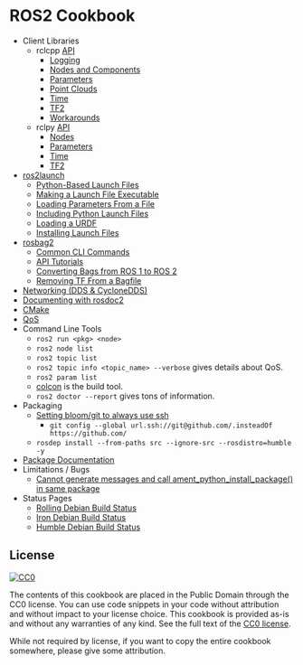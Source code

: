 # ROS2 Cookbook

 * Client Libraries
   * rclcpp [API](http://docs.ros2.org/latest/api/rclcpp/)
     * [Logging](rclcpp/logging.md)
     * [Nodes and Components](rclcpp/nodes.md)
     * [Parameters](rclcpp/parameters.md)
     * [Point Clouds](rclcpp/pcl.md)
     * [Time](rclcpp/time.md)
     * [TF2](rclcpp/tf2.md)
     * [Workarounds](rclcpp/workarounds.md)
   * rclpy [API](http://docs.ros2.org/latest/api/rclpy/)
     * [Nodes](rclpy/nodes.md)
     * [Parameters](rclpy/parameters.md)
     * [Time](rclpy/time.md)
     * [TF2](rclpy/tf2.md)
 * [ros2launch](pages/launch.md)
   * [Python-Based Launch Files](pages/launch.md#python-based-launch-files)
   * [Making a Launch File Executable](pages/launch.md#making-a-launch-file-executable)
   * [Loading Parameters From a File](pages/launch.md#loading-parameters-from-a-file)
   * [Including Python Launch Files](pages/launch.md#including-python-launch-files)
   * [Loading a URDF](pages/launch.md#loading-a-urdf)
   * [Installing Launch Files](pages/launch.md#installing-launch-files)
 * [rosbag2](pages/bag.md)
   * [Common CLI Commands](pages/bag.md#common-command-line)
   * [API Tutorials](pages/bag.md#api-tutorials)
   * [Converting Bags from ROS 1 to ROS 2](pages/bag.md#converting-bag-files-from-ros-1)
   * [Removing TF From a Bagfile](pages/bag.md#removing-tf-from-a-bagfile)
 * [Networking (DDS & CycloneDDS)](pages/networking.md)
 * [Documenting with rosdoc2](pages/rosdoc2.md)
 * [CMake](pages/cmake.md)
 * [QoS](pages/qos.md)
 * Command Line Tools
   * ```ros2 run <pkg> <node>```
   * ```ros2 node list```
   * ```ros2 topic list```
   * ```ros2 topic info <topic_name> --verbose``` gives details about QoS.
   * ```ros2 param list```
   * [colcon](pages/colcon.md) is the build tool.
   * ```ros2 doctor --report``` gives tons of information.
 * Packaging
   * [Setting bloom/git to always use ssh](https://answers.ros.org/question/234494/diagnosing-issues-with-bloom-github-two-factor-authentication/)
     * ```git config --global url.ssh://git@github.com/.insteadOf https://github.com/```
   * ```rosdep install --from-paths src --ignore-src --rosdistro=humble -y```
 * [Package Documentation](pages/packages.md)
 * Limitations / Bugs
   * [Cannot generate messages and call ament_python_install_package() in same package](https://github.com/ros2/rosidl_python/issues/141)
 * Status Pages
   * [Rolling Debian Build Status](http://repo.ros2.org/status_page/ros_rolling_default.html)
   * [Iron Debian Build Status](http://repo.ros2.org/status_page/ros_iron_default.html)
   * [Humble Debian Build Status](http://repo.ros2.org/status_page/ros_humble_default.html)

## License

<a rel="license" href="http://creativecommons.org/publicdomain/zero/1.0/">
  <img src="http://i.creativecommons.org/p/zero/1.0/88x31.png" style="border-style: none;" alt="CC0" />
</a>

The contents of this cookbook are placed in the Public Domain through the CC0 license.
You can use code snippets in your code without attribution and without impact to your
license choice. This cookbook is provided as-is and without any warranties of any kind.
See the full text of the
[CC0 license](https://creativecommons.org/publicdomain/zero/1.0/legalcode).

While not required by license, if you want to copy the entire cookbook somewhere, please
give some attribution.
